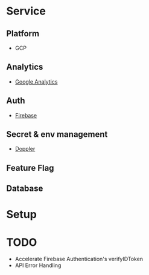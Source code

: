 # Service

## Platform

* GCP

## Analytics

* [Google Analytics](https://analytics.google.com/analytics/web)

## Auth

* [Firebase](https://console.firebase.google.com)

## Secret & env management

* [Doppler](https://dashboard.doppler.com)

## Feature Flag

## Database

# Setup

# TODO

* Accelerate Firebase Authentication's verifyIDToken
* API Error Handling
